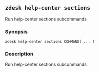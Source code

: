 ## `zdesk help-center sections`

Run help-center sections subcommands

### Synopsis

    zdesk help-center sections COMMAND[ ... ]

### Description

Run help-center sections subcommands

